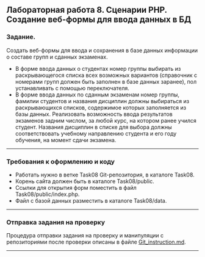 ## Лабораторная работа 8. Сценарии PHP. Создание веб-формы для ввода данных в БД

### Задание.
Создать веб-формы для ввода и сохранения в базе данных информации о составе групп и сданных экзаменах.
* В форме ввода данных о студентах номер группы выбирать из раскрывающегося списка всех возможных вариантов (справочник с номерами групп должен быть заполнен в базе данных заранее), пол устанавливать с помощью переключателя.
* В форме ввода данных по сданным экзаменам номер группы, фамилии студентов и названия дисциплин должны выбираться из раскрывающихся списков, содержимое которых заполняется из базы данных. Реализовать возможность ввода результатов экзаменов задним числом, за любой курс, на котором ранее учился студент. Названия дисциплин в списке для выбора должны соответствовать учебному направлению студента и его году обучения, на момент сдачи экзамена.

* * *
### Требования к оформлению и коду
* Работать нужно в ветке Task08 Git-репозитория, в каталоге Task08.
* Корень сайта должен быть в каталоге Task08/public.
* Ссылки для открытия форм поместить в файл Task08/public/index.php.
* Файл с базой данных разместить в каталоге Task08/data.

* * *

### Отправка задания на проверку
Процедура отправки задания на проверку и манипуляции с репозиториями после проверки описаны в файле [Git_instruction.md](Git_instruction.md).

* * *
